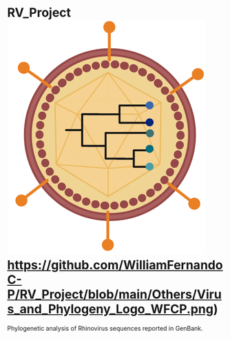 # RV_Project ![Logo](https://github.com/WilliamFernandoC-P/RV_Project/blob/main/Others/Virus_and_Phylogeny_Logo_WFCP.png)https://github.com/WilliamFernandoC-P/RV_Project/blob/main/Others/Virus_and_Phylogeny_Logo_WFCP.png)
Phylogenetic analysis of Rhinovirus sequences reported in GenBank.
